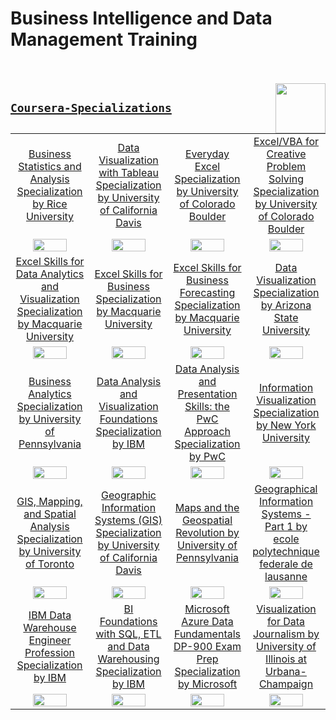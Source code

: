 # Business Intelligence and Data Management Training

<br><br>
<img align="right" width="80" height="80" src="https://github.com/cs-MohamedAyman/cs-MohamedAyman/blob/main/repos-logos/coursera.jpg">

## [`Coursera-Specializations`](https://github.com/cs-MohamedAyman/Coursera-Specializations/blob/master/Data-Science-Specializations/README.md)

<table>
    <tbody>
        <tr>
<td align=center width="25%"><a href="https://github.com/cs-MohamedAyman/Coursera-Specializations/blob/master/Data-Science-Specializations/Business-Intelligence-Specializations/README.md">Business Statistics and Analysis Specialization by Rice University</a></td>
<td align=center width="25%"><a href="https://github.com/cs-MohamedAyman/Coursera-Specializations/blob/master/Data-Science-Specializations/Business-Intelligence-Specializations/README.md">Data Visualization with Tableau Specialization by University of California Davis</a></td>
<td align=center width="25%"><a href="https://github.com/cs-MohamedAyman/Coursera-Specializations/blob/master/Data-Science-Specializations/Business-Intelligence-Specializations/README.md">Everyday Excel Specialization by University of Colorado Boulder</a></td>
<td align=center width="25%"><a href="https://github.com/cs-MohamedAyman/Coursera-Specializations/blob/master/Data-Science-Specializations/Business-Intelligence-Specializations/README.md">Excel/VBA for Creative Problem Solving Specialization by University of Colorado Boulder</a></td>
        </tr>
        <tr>
<td align=center width="25%"><img src="https://github.com/cs-MohamedAyman/Coursera-Specializations/blob/master/organizations-logos/rice%20university.jpg" width="70%"></img></td>
<td align=center width="25%"><img src="https://github.com/cs-MohamedAyman/Coursera-Specializations/blob/master/organizations-logos/university%20of%20california%20davis.jpg" width="70%"></img></td>
<td align=center width="25%"><img src="https://github.com/cs-MohamedAyman/Coursera-Specializations/blob/master/organizations-logos/university%20of%20colorado%20boulder.jpg" width="70%"></img></td>
<td align=center width="25%"><img src="https://github.com/cs-MohamedAyman/Coursera-Specializations/blob/master/organizations-logos/university%20of%20colorado%20boulder.jpg" width="70%"></img></td>
        </tr>
        <tr>
<td align=center width="25%"><a href="https://github.com/cs-MohamedAyman/Coursera-Specializations/blob/master/Data-Science-Specializations/Business-Intelligence-Specializations/README.md">Excel Skills for Data Analytics and Visualization Specialization by Macquarie University</a></td>
<td align=center width="25%"><a href="https://github.com/cs-MohamedAyman/Coursera-Specializations/blob/master/Data-Science-Specializations/Business-Intelligence-Specializations/README.md">Excel Skills for Business Specialization by Macquarie University</a></td>
<td align=center width="25%"><a href="https://github.com/cs-MohamedAyman/Coursera-Specializations/blob/master/Data-Science-Specializations/Business-Intelligence-Specializations/README.md">Excel Skills for Business Forecasting Specialization by Macquarie University</a></td>
<td align=center width="25%"><a href="https://github.com/cs-MohamedAyman/Coursera-Specializations/blob/master/Data-Science-Specializations/Business-Intelligence-Specializations/README.md">Data Visualization Specialization by Arizona State University</a></td>
        </tr>
        <tr>
<td align=center width="25%"><img src="https://github.com/cs-MohamedAyman/Coursera-Specializations/blob/master/organizations-logos/macquarie%20university.jpg" width="70%"></img></td>
<td align=center width="25%"><img src="https://github.com/cs-MohamedAyman/Coursera-Specializations/blob/master/organizations-logos/macquarie%20university.jpg" width="70%"></img></td>
<td align=center width="25%"><img src="https://github.com/cs-MohamedAyman/Coursera-Specializations/blob/master/organizations-logos/macquarie%20university.jpg" width="70%"></img></td>
<td align=center width="25%"><img src="https://github.com/cs-MohamedAyman/Coursera-Specializations/blob/master/organizations-logos/arizona%20state%20university.jpg" width="70%"></img></td>
        </tr>
        <tr>
<td align=center width="25%"><a href="https://github.com/cs-MohamedAyman/Coursera-Specializations/blob/master/Data-Science-Specializations/Business-Intelligence-Specializations/README.md">Business Analytics Specialization by University of Pennsylvania</a></td>
<td align=center width="25%"><a href="https://github.com/cs-MohamedAyman/Coursera-Specializations/blob/master/Data-Science-Specializations/Business-Intelligence-Specializations/README.md">Data Analysis and Visualization Foundations Specialization by IBM</a></td>
<td align=center width="25%"><a href="https://github.com/cs-MohamedAyman/Coursera-Specializations/blob/master/Data-Science-Specializations/Business-Intelligence-Specializations/README.md">Data Analysis and Presentation Skills: the PwC Approach Specialization by PwC</a></td>
<td align=center width="25%"><a href="https://github.com/cs-MohamedAyman/Coursera-Specializations/blob/master/Data-Science-Specializations/Business-Intelligence-Specializations/README.md">Information Visualization Specialization by New York University</a></td>
        </tr>
        <tr>
<td align=center width="25%"><img src="https://github.com/cs-MohamedAyman/Coursera-Specializations/blob/master/organizations-logos/university%20of%20pennsylvania.jpg" width="70%"></img></td>
<td align=center width="25%"><img src="https://github.com/cs-MohamedAyman/Coursera-Specializations/blob/master/organizations-logos/ibm.jpg" width="70%"></img></td>
<td align=center width="25%"><img src="https://github.com/cs-MohamedAyman/Coursera-Specializations/blob/master/organizations-logos/pwc.jpg" width="70%"></img></td>
<td align=center width="25%"><img src="https://github.com/cs-MohamedAyman/Coursera-Specializations/blob/master/organizations-logos/new%20york%20university.jpg" width="70%"></img></td>
        </tr>
        <tr>
<td align=center width="25%"><a href="https://github.com/cs-MohamedAyman/Coursera-Specializations/blob/master/Data-Science-Specializations/Business-Intelligence-Specializations/README.md">GIS, Mapping, and Spatial Analysis Specialization by University of Toronto</a></td>
<td align=center width="25%"><a href="https://github.com/cs-MohamedAyman/Coursera-Specializations/blob/master/Data-Science-Specializations/Business-Intelligence-Specializations/README.md">Geographic Information Systems (GIS) Specialization by University of California Davis</a></td>
<td align=center width="25%"><a href="https://github.com/cs-MohamedAyman/Coursera-Specializations/blob/master/Data-Science-Specializations/Business-Intelligence-Specializations/README.md">Maps and the Geospatial Revolution by University of Pennsylvania</a></td>
<td align=center width="25%"><a href="https://github.com/cs-MohamedAyman/Coursera-Specializations/blob/master/Data-Science-Specializations/Business-Intelligence-Specializations/README.md">Geographical Information Systems - Part 1 by ecole polytechnique federale de lausanne</a></td>
        </tr>
        <tr>
<td align=center width="25%"><img src="https://github.com/cs-MohamedAyman/Coursera-Specializations/blob/master/organizations-logos/university%20of%20toronto.jpg" width="70%"></img></td>
<td align=center width="25%"><img src="https://github.com/cs-MohamedAyman/Coursera-Specializations/blob/master/organizations-logos/university%20of%20california%20davis.jpg" width="70%"></img></td>
<td align=center width="25%"><img src="https://github.com/cs-MohamedAyman/Coursera-Specializations/blob/master/organizations-logos/university%20of%20pennsylvania.jpg" width="70%"></img></td>
<td align=center width="25%"><img src="https://github.com/cs-MohamedAyman/Coursera-Specializations/blob/master/organizations-logos/ecole%20polytechnique%20federale%20de%20lausanne.jpg" width="70%"></img></td>
        </tr>
        <tr>
<td align=center width="25%"><a href="https://github.com/cs-MohamedAyman/Coursera-Specializations/blob/master/Data-Science-Specializations/Business-Intelligence-Specializations/README.md">IBM Data Warehouse Engineer Profession Specialization by IBM</a></td>
<td align=center width="25%"><a href="https://github.com/cs-MohamedAyman/Coursera-Specializations/blob/master/Data-Science-Specializations/Business-Intelligence-Specializations/README.md">BI Foundations with SQL, ETL and Data Warehousing Specialization by IBM</a></td>
 <td align=center width="25%"><a href="https://github.com/cs-MohamedAyman/Coursera-Specializations/blob/master/Data-Science-Specializations/Business-Intelligence-Specializations/README.md">Microsoft Azure Data Fundamentals DP-900 Exam Prep Specialization by Microsoft</a></td>
 <td align=center width="25%"><a href="https://github.com/cs-MohamedAyman/Coursera-Specializations/blob/master/Data-Science-Specializations/Business-Intelligence-Specializations/README.md">Visualization for Data Journalism by University of Illinois at Urbana-Champaign</a></td>
        </tr>
        <tr>
<td align=center width="25%"><img src="https://github.com/cs-MohamedAyman/Coursera-Specializations/blob/master/organizations-logos/ibm.jpg" width="70%"></img></td>
<td align=center width="25%"><img src="https://github.com/cs-MohamedAyman/Coursera-Specializations/blob/master/organizations-logos/ibm.jpg" width="70%"></img></td>
<td align=center width="25%"><img src="https://github.com/cs-MohamedAyman/Coursera-Specializations/blob/master/organizations-logos/microsoft.jpg" width="70%"></img></td>
<td align=center width="25%"><img src="https://github.com/cs-MohamedAyman/Coursera-Specializations/blob/master/organizations-logos/university%20of%20illinois%20at%20urbana-champaign.jpg" width="70%"></img></td>
        </tr>
    </tbody>
</table>
